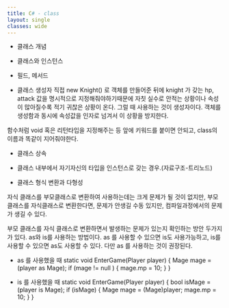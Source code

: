 ```yaml
---
title: C# - class
layout: single
classes: wide
---
```


* 클래스 개념


* 클래스와 인스턴스


* 필드, 메서드


* 클래스 생성자
직접 new Knight() 로 객체를 만들어준 뒤에 knight 가 갖는 hp, attack 값을 명시적으로 지정해줘야하기때문에 자칫 실수로 안적는 상황이나 속성이 많아질수록 적기 귀찮은 상황이 온다. 그럴 때 사용하는 것이 생성자이다. 객체를 생성함과 동시에 속성값을 인자로 넘겨서 이 상황을 방지한다. 


함수처럼 void 혹은 리턴타입을 지정해주는 등 앞에 키워드를 붙이면 안되고, class의 이름과 똑같이 지어줘야한다. 

* 클래스 상속


* 클래스 내부에서 자기자신의 타입을 인스턴스로 갖는 경우.(자료구조-트리노드)


* 클래스 형식 변환과 다형성

자식 클래스를 부모클래스로 변환하여 사용하는데는 크게 문제가 될 것이 없지만, 부모 클래스를 자식클래스로 변환한다면, 문제가 안생길 수동 있지만, 컴파일과정에서의 문제가 생길 수 있다.

부모 클래스를 자식 클래스로 변환하면서 발생하는 문제가 있는지 확인하는 방안 두가지가 있다. as와 is를 사용하는 방법이다.
as 를 사용할 수 있으면 is도 사용가능하고, is를 사용할 수 있으면 as도 사용할 수 있다.
다만 as 를 사용하는 것이 권장된다.

- as 를 사용했을 때
static void EnterGame(Player player)
        {
            Mage mage = (player as Mage);
            if (mage != null )
            {
                mage.mp = 10;
            }
        }        

- is 를 사용했을 때
static void EnterGame(Player player)
        {
            bool isMage = (player is Mage);
            if (isMage)
            {
                Mage mage = (Mage)player;
                mage.mp = 10;
            }
        }        




